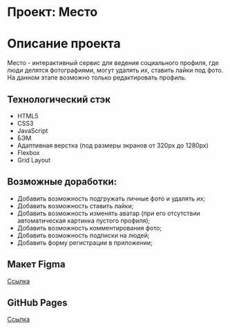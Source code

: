 # Проект: Место

# Описание проекта
Место - интерактивный сервис для ведения социального профиля, где люди делятся фотографиями, могут удалять их, ставить лайки под фото. На данном этапе возможно только редактировать профиль.

## Технологический стэк
* HTML5
* CSS3
* JavaScript
* БЭМ
* Адаптивная верстка (под размеры экранов от 320рх до 1280рх)
* Flexbox
* Grid Layout

## Возможные доработки:
* Добавить возможность подгружать личные фото и удалять их;
* Добавить возможность ставить лайки;
* Добавить возможность изменять аватар (при его отсутствии автоматическая картинка пустого профиля);
* Добавить возможность комментирования фото;
* Добавить возможность подписки на людей;
* Добавить форму регистрации в приложении;

## Макет Figma
[Ссылка](https://www.figma.com/file/2cn9N9jSkmxD84oJik7xL7/JavaScript.-Sprint-4?node-id=28212%3A155&t=T786gJMQpznKtMbP-0)

## GitHub Pages
[Ссылка](https://dariaaa51.github.io/mesto-remade/)